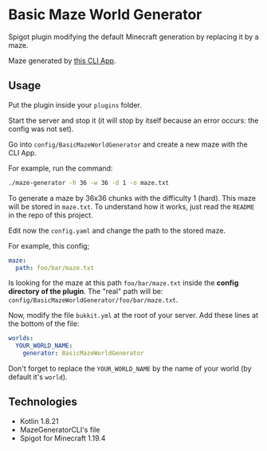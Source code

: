# Basic Maze World Generator

Spigot plugin modifying the default Minecraft generation by replacing it by a maze.

Maze generated by [this CLI App](https://github.com/msmp-mc/maze-generator-cli).

## Usage

Put the plugin inside your `plugins` folder.

Start the server and stop it (it will stop by itself because an error occurs: the config was not set).

Go into `config/BasicMazeWorldGenerator` and create a new maze with the CLI App.

For example, run the command:
```bash
./maze-generator -h 36 -w 36 -d 1 -o maze.txt
```
To generate a maze by 36x36 chunks with the difficulty 1 (hard).
This maze will be stored in `maze.txt`.
To understand how it works, just read the `README` in the repo of this project.

Edit now the `config.yaml` and change the path to the stored maze.

For example, this config;
```yaml
maze:
  path: foo/bar/maze.txt
```
Is looking for the maze at this path `foo/bar/maze.txt` inside the **config directory of the plugin**.
The "real" path will be: `config/BasicMazeWorldGenerator/foo/bar/maze.txt`.

Now, modify the file `bukkit.yml` at the root of your server.
Add these lines at the bottom of the file:
```yml
worlds:
  YOUR_WORLD_NAME:
    generator: BasicMazeWorldGenerator
```
Don't forget to replace the `YOUR_WORLD_NAME` by the name of your world (by default it's `world`).

## Technologies

- Kotlin 1.8.21
- MazeGeneratorCLI's file
- Spigot for Minecraft 1.19.4


